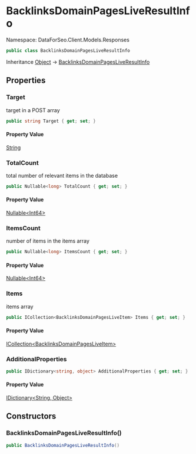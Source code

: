 # BacklinksDomainPagesLiveResultInfo

Namespace: DataForSeo.Client.Models.Responses

```csharp
public class BacklinksDomainPagesLiveResultInfo
```

Inheritance [Object](https://docs.microsoft.com/en-us/dotnet/api/system.object) → [BacklinksDomainPagesLiveResultInfo](./dataforseo.client.models.responses.backlinksdomainpagesliveresultinfo.md)

## Properties

### **Target**

target in a POST array

```csharp
public string Target { get; set; }
```

#### Property Value

[String](https://docs.microsoft.com/en-us/dotnet/api/system.string)<br>

### **TotalCount**

total number of relevant items in the database

```csharp
public Nullable<long> TotalCount { get; set; }
```

#### Property Value

[Nullable&lt;Int64&gt;](https://docs.microsoft.com/en-us/dotnet/api/system.nullable-1)<br>

### **ItemsCount**

number of items in the items array

```csharp
public Nullable<long> ItemsCount { get; set; }
```

#### Property Value

[Nullable&lt;Int64&gt;](https://docs.microsoft.com/en-us/dotnet/api/system.nullable-1)<br>

### **Items**

items array

```csharp
public ICollection<BacklinksDomainPagesLiveItem> Items { get; set; }
```

#### Property Value

[ICollection&lt;BacklinksDomainPagesLiveItem&gt;](https://docs.microsoft.com/en-us/dotnet/api/system.collections.generic.icollection-1)<br>

### **AdditionalProperties**

```csharp
public IDictionary<string, object> AdditionalProperties { get; set; }
```

#### Property Value

[IDictionary&lt;String, Object&gt;](https://docs.microsoft.com/en-us/dotnet/api/system.collections.generic.idictionary-2)<br>

## Constructors

### **BacklinksDomainPagesLiveResultInfo()**

```csharp
public BacklinksDomainPagesLiveResultInfo()
```

